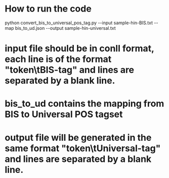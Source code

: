 # How to run the code
python convert_bis_to_universal_pos_tag.py --input sample-hin-BIS.txt --map bis_to_ud.json --output sample-hin-universal.txt

# input file should be in conll format, each line is of the format "token\tBIS-tag" and lines are separated by a blank line.
# bis_to_ud contains the mapping from BIS to Universal POS tagset
# output file will be generated in the same format "token\tUniversal-tag" and lines are separated by a blank line.
